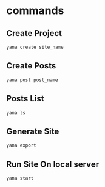 commands
====

Create Project
-----

```
yana create site_name
```

Create Posts
-----

```
yana post post_name
```

Posts List
-----

```
yana ls
```

Generate Site
-----
```
yana export
```

Run Site On local server
-----
```
yana start
```

